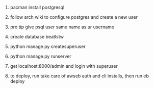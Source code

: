 1. pacman install postgresql
2. follow arch wiki to configure postgres and create a new user 
3. pro tip give psql user same name as ur username
4. create database beatlstw
5. python manage.py createsuperuser
6. python manage.py runserver
7. get localhost:8000/admin and login with superuser

8. to deploy, run take care of awseb auth and cli installs, then run eb deploy
